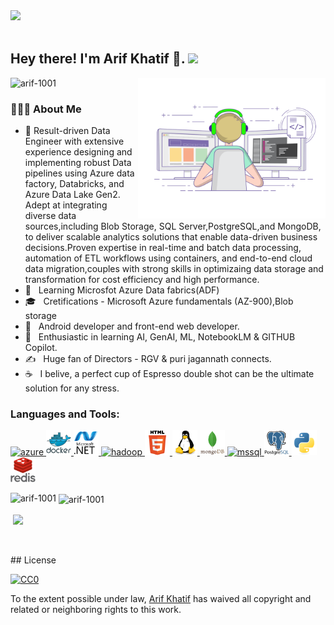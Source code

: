 <img src="https://github.com/Anmol-Baranwal/Cool-GIFs-For-GitHub/assets/74038190/80728820-e06b-4f96-9c9e-9df46f0cc0a5" width="1600">
<br><br>
<h2> Hey there! I'm Arif Khatif 👋. <img src="https://github.com/souvikguria98/souvikguria98/blob/master/Hi.gif" width="25"></h2>
<img align="right" alt="GIF" src="https://raw.githubusercontent.com/devSouvik/devSouvik/master/gif3.gif" width="300"/>
<p align="left"> <img src="https://komarev.com/ghpvc/?username=arif-1001&label=Profile%20views&color=0e75b6&style=flat" alt="arif-1001" /> </p>

<h3> 👨🏻‍💻 About Me </h3>

- 🔭&nbsp;Result-driven Data Engineer with extensive experience designing and implementing robust Data pipelines using Azure data factory, Databricks, and Azure Data Lake Gen2.
Adept at integrating diverse data sources,including Blob Storage, SQL Server,PostgreSQL,and MongoDB, to deliver scalable analytics solutions that enable data-driven business decisions.Proven expertise in real-time and batch data processing, automation of ETL workflows using containers, and end-to-end cloud data migration,couples with strong skills in optimizaing data storage and transformation for cost efficiency and high performance.
- 🤔 &nbsp; Learning Microsfot Azure Data fabrics(ADF)
- 🎓 &nbsp; Cretifications - Microsoft Azure fundamentals (AZ-900),Blob storage
- 💼 &nbsp; Android developer and front-end web developer.
- 🌱 &nbsp; Enthusiastic in learning AI, GenAI, ML, NotebookLM & GITHUB Copilot.
- ✍️ &nbsp; Huge fan of Directors - RGV & puri jagannath connects. 
- ☕ &nbsp; I belive, a perfect cup of Espresso double shot can be the ultimate solution for any stress. 

<h3 align="left">Languages and Tools:</h3>
<p align="left"> <a href="https://azure.microsoft.com/en-in/" target="_blank" rel="noreferrer"> <img src="https://www.vectorlogo.zone/logos/microsoft_azure/microsoft_azure-icon.svg" alt="azure" width="40" height="40"/> </a> <a href="https://www.docker.com/" target="_blank" rel="noreferrer"> <img src="https://raw.githubusercontent.com/devicons/devicon/master/icons/docker/docker-original-wordmark.svg" alt="docker" width="40" height="40"/> </a> <a href="https://dotnet.microsoft.com/" target="_blank" rel="noreferrer"> <img src="https://raw.githubusercontent.com/devicons/devicon/master/icons/dot-net/dot-net-original-wordmark.svg" alt="dotnet" width="40" height="40"/> </a> <a href="https://hadoop.apache.org/" target="_blank" rel="noreferrer"> <img src="https://www.vectorlogo.zone/logos/apache_hadoop/apache_hadoop-icon.svg" alt="hadoop" width="40" height="40"/> </a> <a href="https://www.w3.org/html/" target="_blank" rel="noreferrer"> <img src="https://raw.githubusercontent.com/devicons/devicon/master/icons/html5/html5-original-wordmark.svg" alt="html5" width="40" height="40"/> </a> <a href="https://www.linux.org/" target="_blank" rel="noreferrer"> <img src="https://raw.githubusercontent.com/devicons/devicon/master/icons/linux/linux-original.svg" alt="linux" width="40" height="40"/> </a> <a href="https://www.mongodb.com/" target="_blank" rel="noreferrer"> <img src="https://raw.githubusercontent.com/devicons/devicon/master/icons/mongodb/mongodb-original-wordmark.svg" alt="mongodb" width="40" height="40"/> </a> <a href="https://www.microsoft.com/en-us/sql-server" target="_blank" rel="noreferrer"> <img src="https://www.svgrepo.com/show/303229/microsoft-sql-server-logo.svg" alt="mssql" width="40" height="40"/> </a> <a href="https://www.postgresql.org" target="_blank" rel="noreferrer"> <img src="https://raw.githubusercontent.com/devicons/devicon/master/icons/postgresql/postgresql-original-wordmark.svg" alt="postgresql" width="40" height="40"/> </a> <a href="https://www.python.org" target="_blank" rel="noreferrer"> <img src="https://raw.githubusercontent.com/devicons/devicon/master/icons/python/python-original.svg" alt="python" width="40" height="40"/> </a> <a href="https://redis.io" target="_blank" rel="noreferrer"> <img src="https://raw.githubusercontent.com/devicons/devicon/master/icons/redis/redis-original-wordmark.svg" alt="redis" width="40" height="40"/> </a> </p>

<p><img align="left" src="https://github-readme-stats.vercel.app/api/top-langs?username=arif-1001&show_icons=true&locale=en&layout=compact" alt="arif-1001" /></p>
<p>&nbsp;<img align="center" src="https://github-readme-stats.vercel.app/api?username=arif-1001&show_icons=true&locale=en" alt="arif-1001" /></p>
<P>&nbsp;<img align="center" src="https://user-images.githubusercontent.com/74038190/221352989-518609ab-b4d1-459e-929f-a08cd2bd9b3c.gif" width="400"></P>
<br><br>
## License

[![CC0](https://licensebuttons.net/p/zero/1.0/88x31.png)](https://creativecommons.org/publicdomain/zero/1.0/)

To the extent possible under law, [Arif Khatif](https://mts.io) has waived all copyright and related or neighboring rights to this work.





